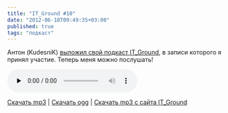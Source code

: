 ```yaml
---
title: "IT_Ground #10"
date: "2012-06-18T09:49:35+03:00"
published: true
tags: "подкаст"
---
```


Антон (KudesniK) [выложил свой подкаст IT_Ground](http://itground.by/Podcast/010), в записи которого я принял участие.
Теперь меня можно послушать!

<audio controls="controls" preload="none">
  <source src="http://205185d7dcfd66a63245-b404bd713c6e8af6c0fce456c6fad544.r32.cf2.rackcdn.com/IT_Ground__010__2012_06_14.ogg" type="audio/ogg">
  <source src="http://205185d7dcfd66a63245-b404bd713c6e8af6c0fce456c6fad544.r32.cf2.rackcdn.com/IT_Ground__010__2012_06_14.mp3" type="audio/mpeg">
  HTML5 Audio не поддерживается.
</audio>

[Скачать mp3](http://205185d7dcfd66a63245-b404bd713c6e8af6c0fce456c6fad544.r32.cf2.rackcdn.com/IT_Ground__010__2012_06_14.mp3) |
[Скачать ogg](http://205185d7dcfd66a63245-b404bd713c6e8af6c0fce456c6fad544.r32.cf2.rackcdn.com/IT_Ground__010__2012_06_14.ogg) |
[Скачать mp3 c сайта IT_Ground](http://itground.by/data/IT_Ground__010__2012_06_14.mp3)
